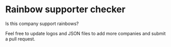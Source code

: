 # Rainbow supporter checker
Is this company support rainbows?

Feel free to update logos and JSON files to add more companies and submit a pull request.
